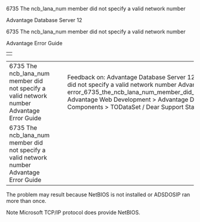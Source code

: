 6735 The ncb\_lana\_num member did not specify a valid network number




Advantage Database Server 12  

6735 The ncb\_lana\_num member did not specify a valid network number

Advantage Error Guide

|  |
| --- |
|  |

|  |  |  |  |  |
| --- | --- | --- | --- | --- |
| 6735 The ncb\_lana\_num member did not specify a valid network number  Advantage Error Guide |  |  | Feedback on: Advantage Database Server 12 - 6735 The ncb\_lana\_num member did not specify a valid network number Advantage Error Guide error\_6735\_the\_ncb\_lana\_num\_member\_did\_not\_specify\_a\_valid\_network\_number\_ Advantage Web Development > Advantage Delphi OData Client > Delphi OData Components > TODataSet / Dear Support Staff, |  |
| 6735 The ncb\_lana\_num member did not specify a valid network number  Advantage Error Guide |  |  |  |  |

The problem may result because NetBIOS is not installed or ADSDOSIP ran more than once.

Note Microsoft TCP/IP protocol does provide NetBIOS.
